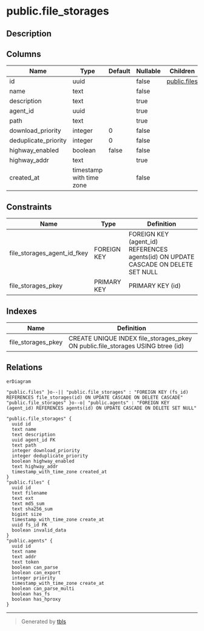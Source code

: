 # public.file_storages

## Description

## Columns

| Name | Type | Default | Nullable | Children | Parents | Comment |
| ---- | ---- | ------- | -------- | -------- | ------- | ------- |
| id | uuid |  | false | [public.files](public.files.md) |  |  |
| name | text |  | false |  |  |  |
| description | text |  | true |  |  |  |
| agent_id | uuid |  | true |  | [public.agents](public.agents.md) |  |
| path | text |  | true |  |  |  |
| download_priority | integer | 0 | false |  |  |  |
| deduplicate_priority | integer | 0 | false |  |  |  |
| highway_enabled | boolean | false | false |  |  |  |
| highway_addr | text |  | true |  |  |  |
| created_at | timestamp with time zone |  | false |  |  |  |

## Constraints

| Name | Type | Definition |
| ---- | ---- | ---------- |
| file_storages_agent_id_fkey | FOREIGN KEY | FOREIGN KEY (agent_id) REFERENCES agents(id) ON UPDATE CASCADE ON DELETE SET NULL |
| file_storages_pkey | PRIMARY KEY | PRIMARY KEY (id) |

## Indexes

| Name | Definition |
| ---- | ---------- |
| file_storages_pkey | CREATE UNIQUE INDEX file_storages_pkey ON public.file_storages USING btree (id) |

## Relations

```mermaid
erDiagram

"public.files" }o--|| "public.file_storages" : "FOREIGN KEY (fs_id) REFERENCES file_storages(id) ON UPDATE CASCADE ON DELETE CASCADE"
"public.file_storages" }o--o| "public.agents" : "FOREIGN KEY (agent_id) REFERENCES agents(id) ON UPDATE CASCADE ON DELETE SET NULL"

"public.file_storages" {
  uuid id
  text name
  text description
  uuid agent_id FK
  text path
  integer download_priority
  integer deduplicate_priority
  boolean highway_enabled
  text highway_addr
  timestamp_with_time_zone created_at
}
"public.files" {
  uuid id
  text filename
  text ext
  text md5_sum
  text sha256_sum
  bigint size
  timestamp_with_time_zone create_at
  uuid fs_id FK
  boolean invalid_data
}
"public.agents" {
  uuid id
  text name
  text addr
  text token
  boolean can_parse
  boolean can_export
  integer priority
  timestamp_with_time_zone create_at
  boolean can_parse_multi
  boolean has_fs
  boolean has_hproxy
}
```

---

> Generated by [tbls](https://github.com/k1LoW/tbls)

